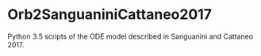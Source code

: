 # Orb2SanguaniniCattaneo2017

Python 3.5 scripts of the ODE model described in Sanguanini and Cattaneo 2017.
